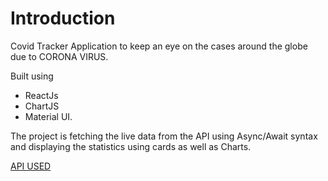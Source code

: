 # Introduction
Covid Tracker Application to keep an eye on the cases around the globe due to CORONA VIRUS.

Built using 
   - ReactJs
   - ChartJS
   - Material UI.

The project is fetching the live data from the API using Async/Await syntax and displaying the statistics using cards as well as Charts. 

[API USED](https://covid19.mathdro.id/api "API")
